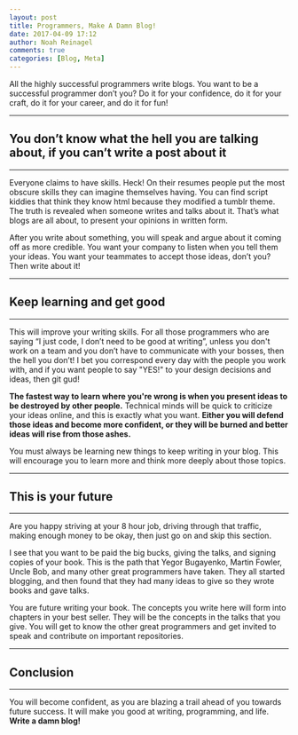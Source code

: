 ```yaml
---
layout: post
title: Programmers, Make A Damn Blog!
date: 2017-04-09 17:12
author: Noah Reinagel
comments: true
categories: [Blog, Meta]
---
```


All the highly successful programmers write blogs. You want to be a successful programmer don’t you? Do it for your confidence, do it for your craft, do it for your career, and do it for fun!

----
## You don’t know what the hell you are talking about, if you can’t write a post about it
----

Everyone claims to have skills. Heck! On their resumes people put the most obscure skills they can imagine themselves having. You can find script kiddies that think they know html because they modified a tumblr theme. The truth is revealed when someone writes and talks about it. That’s what blogs are all about, to present your opinions in written form.

After you write about something, you will speak and argue about it coming off as more credible. You want your company to listen when you tell them your ideas. You want your teammates to accept those ideas, don’t you? Then write about it!

----
## Keep learning and get good
----

This will improve your writing skills. For all those programmers who are saying “I just code, I don’t need to be good at writing”, unless you don't work on a team and you don’t have to communicate with your bosses, then the hell you don’t! I bet you correspond every day with the people you work with, and if you want people to say "YES!" to your design decisions and ideas, then git gud! 

 **The fastest way to learn where you're wrong is when you present ideas to be destroyed by other people.** Technical minds will be quick to criticize your ideas online, and this is exactly what you want. **Either you will defend those ideas and become more confident, or they will be burned and better ideas will rise from those ashes.**

You must always be learning new things to keep writing in your blog. This will encourage you to learn more and think more deeply about those topics.

----
## This is your future
----

Are you happy striving at your 8 hour job, driving through that traffic, making enough money to be okay, then just go on and skip this section.

I see that you want to be paid the big bucks, giving the talks, and signing copies of your book. This is the path that Yegor Bugayenko, Martin Fowler, Uncle Bob, and many other great programmers have taken. They all started blogging, and then found that they had many ideas to give so they wrote books and gave talks.

You are future writing your book. The concepts you write here will form into chapters in your best seller. They will be the concepts in the talks that you give. You will get to know the other great programmers and get invited to speak and contribute on important repositories. 

----
## Conclusion
----

You will become confident, as you are blazing a trail ahead of you towards future success. It will make you good at writing, programming, and life. **Write a damn blog!**